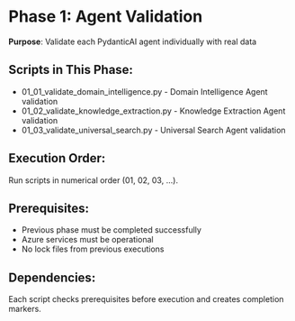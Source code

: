 # Phase 1: Agent Validation

**Purpose**: Validate each PydanticAI agent individually with real data

## Scripts in This Phase:

- 01_01_validate_domain_intelligence.py - Domain Intelligence Agent validation
- 01_02_validate_knowledge_extraction.py - Knowledge Extraction Agent validation
- 01_03_validate_universal_search.py - Universal Search Agent validation

## Execution Order:

Run scripts in numerical order (01, 02, 03, ...).

## Prerequisites:

- Previous phase must be completed successfully
- Azure services must be operational
- No lock files from previous executions

## Dependencies:

Each script checks prerequisites before execution and creates completion markers.
